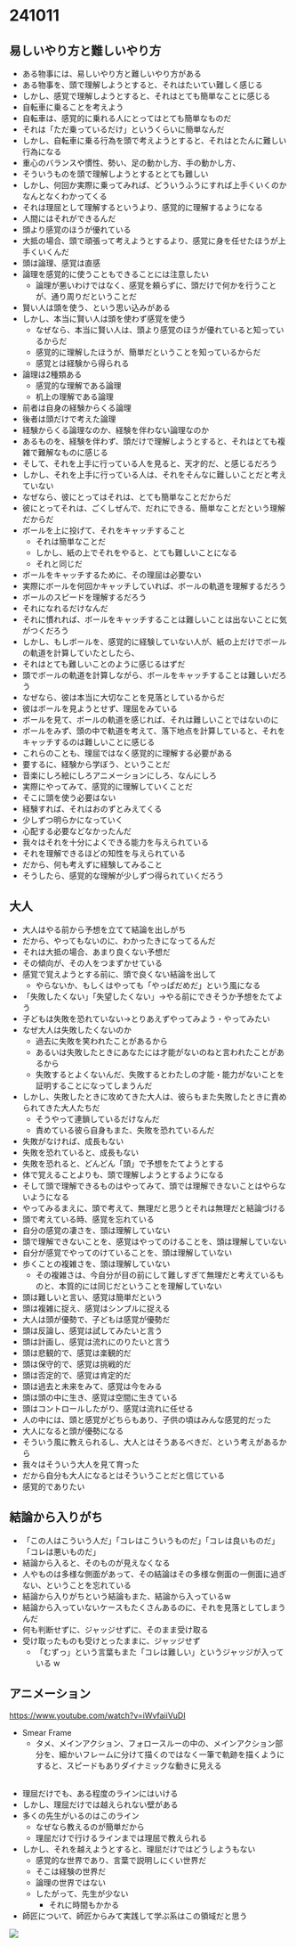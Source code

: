 # 241011

## 易しいやり方と難しいやり方

- ある物事には、易しいやり方と難しいやり方がある
- ある物事を、頭で理解しようとすると、それはたいてい難しく感じる
- しかし、感覚で理解しようとすると、それはとても簡単なことに感じる
- 自転車に乗ることを考えよう
- 自転車は、感覚的に乗れる人にとってはとても簡単なものだ
- それは「ただ乗っているだけ」というくらいに簡単なんだ
- しかし、自転車に乗る行為を頭で考えようとすると、それはとたんに難しい行為になる
- 重心のバランスや慣性、勢い、足の動かし方、手の動かし方、
- そういうものを頭で理解しようとするととても難しい
- しかし、何回か実際に乗ってみれば、どういうふうにすれば上手くいくのかなんとなくわかってくる
- それは理屈として理解するというより、感覚的に理解するようになる
- 人間にはそれができるんだ
- 頭より感覚のほうが優れている
- 大抵の場合、頭で頑張って考えようとするより、感覚に身を任せたほうが上手くいくんだ
- 頭は論理、感覚は直感
- 論理を感覚的に使うこともできることには注意したい
  - 論理が悪いわけではなく、感覚を頼らずに、頭だけで何かを行うことが、通り周りだということだ
- 賢い人は頭を使う、という思い込みがある
- しかし、本当に賢い人は頭を使わず感覚を使う
  - なぜなら、本当に賢い人は、頭より感覚のほうが優れていると知っているからだ
  - 感覚的に理解したほうが、簡単だということを知っているからだ
  - 感覚とは経験から得られる
- 論理は2種類ある
  - 感覚的な理解である論理
  - 机上の理解である論理
- 前者は自身の経験からくる論理
- 後者は頭だけで考えた論理
- 経験からくる論理なのか、経験を伴わない論理なのか
- あるものを、経験を伴わず、頭だけで理解しようとすると、それはとても複雑で難解なものに感じる
- そして、それを上手に行っている人を見ると、天才的だ、と感じるだろう
- しかし、それを上手に行っている人は、それをそんなに難しいことだと考えていない
- なぜなら、彼にとってはそれは、とても簡単なことだからだ
- 彼にとってそれは、ごくしぜんで、だれにできる、簡単なことだという理解だからだ
- ボールを上に投げて、それをキャッチすること
  - それは簡単なことだ
  - しかし、紙の上でそれをやると、とても難しいことになる
  - それと同じだ
- ボールをキャッチするために、その理屈は必要ない
- 実際にボールを何回かキャッチしていれば、ボールの軌道を理解するだろう
- ボールのスピードを理解するだろう
- それになれるだけなんだ
- それに慣れれば、ボールをキャッチすることは難しいことは出ないことに気がつくだろう
- しかし、もしボールを、感覚的に経験していない人が、紙の上だけでボールの軌道を計算していたとしたら、
- それはとても難しいことのように感じるはずだ
- 頭でボールの軌道を計算しながら、ボールをキャッチすることは難しいだろう
- なぜなら、彼は本当に大切なことを見落としているからだ
- 彼はボールを見ようとせず、理屈をみている
- ボールを見て、ボールの軌道を感じれば、それは難しいことではないのに
- ボールをみず、頭の中で軌道を考えて、落下地点を計算していると、それをキャッチするのは難しいことに感じる
- これらのことも、理屈ではなく感覚的に理解する必要がある
- 要するに、経験から学ぼう、ということだ
- 音楽にしろ絵にしろアニメーションにしろ、なんにしろ
- 実際にやってみて、感覚的に理解していくことだ
- そこに頭を使う必要はない
- 経験すれば、それはおのずとみえてくる
- 少しずつ明らかになっていく
- 心配する必要などなかったんだ
- 我々はそれを十分によくできる能力を与えられている
- それを理解できるほどの知性を与えられている
- だから、何も考えずに経験してみること
- そうしたら、感覚的な理解が少しずつ得られていくだろう

## 大人

- 大人はやる前から予想を立てて結論を出しがち
- だから、やってもないのに、わかったきになってるんだ
- それは大抵の場合、あまり良くない予想だ
- その傾向が、その人をつまずかせている
- 感覚で覚えようとする前に、頭で良くない結論を出して
  - やらないか、もしくはやっても「やっぱだめだ」という風になる
- 「失敗したくない」「失望したくない」→やる前にできそうか予想をたてよう
- 子どもは失敗を恐れていない→とりあえずやってみよう・やってみたい
- なぜ大人は失敗したくないのか
  - 過去に失敗を笑われたことがあるから
  - あるいは失敗したときにあなたには才能がないのねと言われたことがあるから
  - 失敗するとよくないんだ、失敗するとわたしの才能・能力がないことを証明することになってしまうんだ
- しかし、失敗したときに攻めてきた大人は、彼らもまた失敗したときに責められてきた大人たちだ
  - そうやって連鎖しているだけなんだ
  - 責めている彼ら自身もまた、失敗を恐れているんだ
- 失敗がなければ、成長もない
- 失敗を恐れていると、成長もない
- 失敗を恐れると、どんどん「頭」で予想をたてようとする
- 体で覚えることよりも、頭で理解しようとするようになる
- そして頭で理解できるものはやってみて、頭では理解できないことはやらないようになる
- やってみるまえに、頭で考えて、無理だと思うとそれは無理だと結論づける
- 頭で考えている時、感覚を忘れている
- 自分の感覚の凄さを、頭は理解していない
- 頭で理解できないことを、感覚はやってのけることを、頭は理解していない
- 自分が感覚でやってのけていることを、頭は理解していない
- 歩くことの複雑さを、頭は理解していない
  - その複雑さは、今自分が目の前にして難しすぎて無理だと考えているものと、本質的には同じだということを理解していない
- 頭は難しいと言い、感覚は簡単だという
- 頭は複雑に捉え、感覚はシンプルに捉える
- 大人は頭が優勢で、子どもは感覚が優勢だ
- 頭は反論し、感覚は試してみたいと言う
- 頭は計画し、感覚は流れにのりたいと言う
- 頭は悲観的で、感覚は楽観的だ
- 頭は保守的で、感覚は挑戦的だ
- 頭は否定的で、感覚は肯定的だ
- 頭は過去と未来をみて、感覚は今をみる
- 頭は頭の中に生き、感覚は空間に生きている
- 頭はコントロールしたがり、感覚は流れに任せる
- 人の中には、頭と感覚がどちらもあり、子供の頃はみんな感覚的だった
- 大人になると頭が優勢になる
- そういう風に教えられるし、大人とはそうあるべきだ、という考えがあるから
- 我々はそういう大人を見て育った
- だから自分も大人になるとはそういうことだと信じている
- 感覚的でありたい


## 結論から入りがち

- 「この人はこういう人だ」「コレはこういうものだ」「コレは良いものだ」「コレは悪いものだ」
- 結論から入ると、そのものが見えなくなる
- 人やものは多様な側面があって、その結論はその多様な側面の一側面に過ぎない、ということを忘れている
- 結論から入りがちという結論もまた、結論から入っているw
- 結論から入っていないケースもたくさんあるのに、それを見落としてしまうんだ
- 何も判断せずに、ジャッジせずに、そのまま受け取る
- 受け取ったものも受けとったままに、ジャッジせず
  - 「むずっ」という言葉もまた「コレは難しい」というジャッジが入っている w


## アニメーション

https://www.youtube.com/watch?v=iWvfaiiVuDI

- Smear Frame
  - タメ、メインアクション、フォロースルーの中の、メインアクション部分を、細かいフレームに分けて描くのではなく一筆で軌跡を描くようにすると、スピードもありダイナミックな動きに見える


## 

- 理屈だけでも、ある程度のラインにはいける
- しかし、理屈だけでは越えられない壁がある
- 多くの先生がいるのはこのライン
  - なぜなら教えるのが簡単だから
  - 理屈だけで行けるラインまでは理屈で教えられる
- しかし、それを越えようとすると、理屈だけではどうしようもない
  - 感覚的な世界であり、言葉で説明しにくい世界だ
  - そこは経験の世界だ
  - 論理の世界ではない
  - したがって、先生が少ない
    - それに時間もかかる
- 師匠について、師匠からみて実践して学ぶ系はこの領域だと思う

![](/devlog/assets/images/241011.png)

